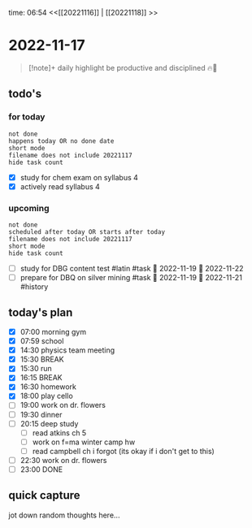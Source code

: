 time: 06:54
<<[[20221116]] | [[20221118]] >>
# 2022-11-17

>[!note]+ daily highlight
>be productive and disciplined 🔥💪

## todo's
### for today
```tasks
not done
happens today OR no done date
short mode
filename does not include 20221117
hide task count
```
- [x] study for chem exam on syllabus 4
- [x] actively read syllabus 4
### upcoming
```tasks
not done
scheduled after today OR starts after today
filename does not include 20221117
short mode
hide task count
```
- [ ] study for DBG content test #latin #task 🛫 2022-11-19 📅 2022-11-22
- [ ] prepare for DBQ on silver mining #task 🛫 2022-11-19 📅 2022-11-21 #history 
## today's plan
- [x] 07:00 morning gym
- [x] 07:59 school
- [x] 14:30 physics team meeting
- [x] 15:30 BREAK
- [x] 15:30 run
- [x] 16:15 BREAK
- [x] 16:30 homework
- [x] 18:00 play cello
- [ ] 19:00 work on dr. flowers
- [ ] 19:30 dinner
- [ ] 20:15 deep study
	- [ ] read atkins ch 5
	- [ ] work on f=ma winter camp hw
	- [ ] read campbell ch i forgot (its okay if i don't get to this)
- [ ] 22:30 work on dr. flowers
- [ ] 23:00 DONE

## quick capture
jot down random thoughts here...